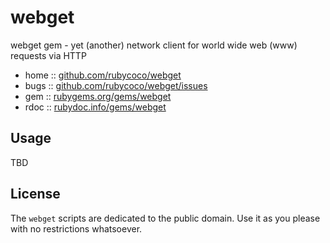 # webget

webget gem - yet (another) network client for world wide web (www) requests via HTTP

* home  :: [github.com/rubycoco/webget](https://github.com/rubycoco/webget)
* bugs  :: [github.com/rubycoco/webget/issues](https://github.com/rubycoco/webget/issues)
* gem   :: [rubygems.org/gems/webget](https://rubygems.org/gems/webget)
* rdoc  :: [rubydoc.info/gems/webget](http://rubydoc.info/gems/webget)


## Usage

TBD


## License

The `webget` scripts are dedicated to the public domain.
Use it as you please with no restrictions whatsoever.
